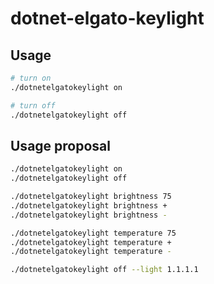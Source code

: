 # dotnet-elgato-keylight

## Usage
```bash
# turn on
./dotnetelgatokeylight on

# turn off
./dotnetelgatokeylight off
```

## Usage proposal
```bash
./dotnetelgatokeylight on
./dotnetelgatokeylight off

./dotnetelgatokeylight brightness 75
./dotnetelgatokeylight brightness +
./dotnetelgatokeylight brightness -

./dotnetelgatokeylight temperature 75
./dotnetelgatokeylight temperature +
./dotnetelgatokeylight temperature -

./dotnetelgatokeylight off --light 1.1.1.1
```
